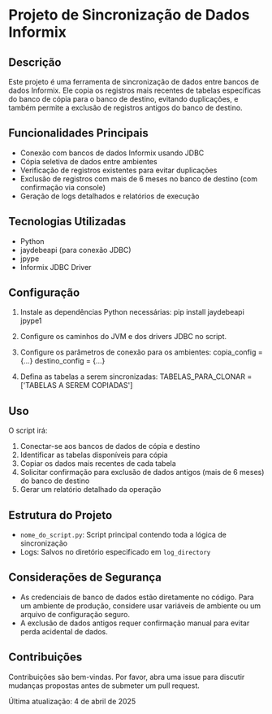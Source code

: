 # Projeto de Sincronização de Dados Informix

## Descrição
Este projeto é uma ferramenta de sincronização de dados entre bancos de dados Informix. Ele copia os registros mais recentes de tabelas específicas do banco de cópia para o banco de destino, evitando duplicações, e também permite a exclusão de registros antigos do banco de destino.

## Funcionalidades Principais
- Conexão com bancos de dados Informix usando JDBC
- Cópia seletiva de dados entre ambientes
- Verificação de registros existentes para evitar duplicações
- Exclusão de registros com mais de 6 meses no banco de destino (com confirmação via console)
- Geração de logs detalhados e relatórios de execução

## Tecnologias Utilizadas
- Python
- jaydebeapi (para conexão JDBC)
- jpype
- Informix JDBC Driver

## Configuração
1. Instale as dependências Python necessárias:
pip install jaydebeapi jpype1

2. Configure os caminhos do JVM e dos drivers JDBC no script.

3. Configure os parâmetros de conexão para os ambientes:
copia_config = {...}
destino_config = {...}

4. Defina as tabelas a serem sincronizadas:
TABELAS_PARA_CLONAR = ['TABELAS A SEREM COPIADAS']

## Uso
O script irá:
1. Conectar-se aos bancos de dados de cópia e destino
2. Identificar as tabelas disponíveis para cópia
3. Copiar os dados mais recentes de cada tabela
4. Solicitar confirmação para exclusão de dados antigos (mais de 6 meses) do banco de destino
5. Gerar um relatório detalhado da operação

## Estrutura do Projeto
- `nome_do_script.py`: Script principal contendo toda a lógica de sincronização
- Logs: Salvos no diretório especificado em `log_directory`

## Considerações de Segurança
- As credenciais de banco de dados estão diretamente no código. Para um ambiente de produção, considere usar variáveis de ambiente ou um arquivo de configuração seguro.
- A exclusão de dados antigos requer confirmação manual para evitar perda acidental de dados.

## Contribuições
Contribuições são bem-vindas. Por favor, abra uma issue para discutir mudanças propostas antes de submeter um pull request.

Última atualização: 4 de abril de 2025
